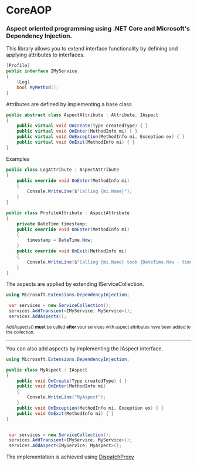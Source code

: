 # CoreAOP

### Aspect oriented programming using .NET Core and Microsoft's Dependency Injection.


This library allows you to extend interface functionality by defining and applying attributes to interfaces.


```csharp
[Profile]
public interface IMyService 
{
    [Log]
    bool MyMethod();
}
```

Attributes are defined by implementing a base class

```csharp
public abstract class AspectAttribute : Attribute, IAspect
{
    public virtual void OnCreate(Type createdType) { }
    public virtual void OnEnter(MethodInfo mi) { }
    public virtual void OnException(MethodInfo mi, Exception ex) { }
    public virtual void OnExit(MethodInfo mi) { }
}
```

Examples

```csharp
public class LogAttribute : AspectAttribute
{
    public override void OnEnter(MethodInfo mi) 
    { 
        Console.WriteLine($"Calling {mi.Name}");
    }
}
```

```csharp
public class ProfileAttribute : AspectAttribute
{
    private DateTime timestamp;
    public override void OnEnter(MethodInfo mi) 
    { 
        timestamp = DateTime.Now;
    }
    public override void OnExit(MethodInfo mi) 
    { 
        Console.WriteLine($"Calling {mi.Name} took {DateTime.Now - timestamp}");
    }
}
```

The aspects are applied by extending IServiceCollection.


```csharp
using Microsoft.Extensions.DependencyInjection;

 var services = new ServiceCollection();
 services.AddTransient<IMyService, MyService>();
 services.AddAspects();
```

<sup>AddAspects() __must__ be called __after__ your services with aspect attributes have been added to the collection.</sup>

----

You can also add aspects by implementing the IAspect interface.

```csharp
using Microsoft.Extensions.DependencyInjection;

public class MyAspect : IAspect
{
    public void OnCreate(Type createdType) { }
    public void OnEnter(MethodInfo mi) 
    { 
        Console.WriteLine("MyAspect"); 
    }
    public void OnException(MethodInfo mi, Exception ex) { }
    public void OnExit(MethodInfo mi) { }
}
```
```csharp

 var services = new ServiceCollection();
 services.AddTransient<IMyService, MyService>();
 services.AddAspect<IMyService, MyAspect>();

```

The implementation is achieved using [DispatchProxy](https://docs.microsoft.com/en-us/dotnet/api/system.reflection.dispatchproxy)